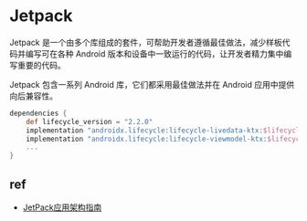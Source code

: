 # Jetpack

Jetpack 是一个由多个库组成的套件，可帮助开发者遵循最佳做法，减少样板代码并编写可在各种 Android 版本和设备中一致运行的代码，让开发者精力集中编写重要的代码。

Jetpack 包含一系列 Android 库，它们都采用最佳做法并在 Android 应用中提供向后兼容性。

```groovy
dependencies {
    def lifecycle_version = "2.2.0"
    implementation "androidx.lifecycle:lifecycle-livedata-ktx:$lifecycle_version"
    implementation "androidx.lifecycle:lifecycle-viewmodel-ktx:$lifecycle_version"
    ...
}
```

## ref

- [JetPack应用架构指南](https://developer.android.com/jetpack/guide?hl=zh-cn)
